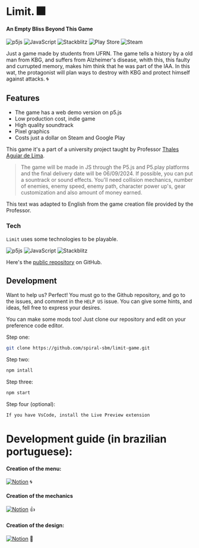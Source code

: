 # Limit. 🎆
#### An Empty Bliss Beyond This Game

![p5js](https://img.shields.io/badge/p5.js-ED225D?style=for-the-badge&logo=p5.js&logoColor=FFFFFF) ![JavaScript](https://img.shields.io/badge/javascript-%23323330.svg?style=for-the-badge&logo=javascript&logoColor=%23F7DF1E) ![Stackblitz](https://img.shields.io/badge/Stackblitz-fff?style=for-the-badge&logo=Stackblitz&logoColor=1389FD) ![Play Store](https://img.shields.io/badge/Google_Play-414141?style=for-the-badge&logo=google-play&logoColor=white) ![Steam](https://img.shields.io/badge/steam-%23000000.svg?style=for-the-badge&logo=steam&logoColor=white)


Just a game made by students from UFRN. The game tells a history by a old man from KBG, and suffers from Alzheimer's disease, whith this, this faulty and currupted memory, makes him think that he was part of the IAA. In this wat, the protagonist will plan ways to destroy with KBG and protect himself against attacks. 🌀

## Features

- The game has a web demo version on p5.js
- Low production cost, indie game
- High quality soundtrack
- Pixel graphics
- Costs just a dollar on Steam and Google Play

This game it's a part of a university project taught by Professor [Thales Aguiar de Lima](https://docente.ufrn.br/201900093347/perfil).

> The game will be made in JS through the P5.js and P5.play platforms and the final delivery date will be 06/09/2024. If possible, you can put a sountrack or sound effects.
> You'll need collision mechanics, number of enemies, enemy speed, enemy path, character power up's, gear customization and also amount of money earned.

This text was adapted to English from the game creation file provided by the Professor.

### Tech

`Limit` uses some technologies to be playable.

![p5js](https://img.shields.io/badge/p5.js-ED225D?style=for-the-badge&logo=p5.js&logoColor=FFFFFF) ![JavaScript](https://img.shields.io/badge/javascript-%23323330.svg?style=for-the-badge&logo=javascript&logoColor=%23F7DF1E) ![Stackblitz](https://img.shields.io/badge/Stackblitz-fff?style=for-the-badge&logo=Stackblitz&logoColor=1389FD)

Here's the [public repository](https://github.com/spiral-sbm/limit-game/) on GitHub.

## Development

Want to help us?
Perfect! You must go to the Github repository, and go to the issues, and comment in the `HELP US` issue. You can give some hints, and ideas, fell free to express your desires.

You can make some mods too! Just clone our repository and edit on your preference code editor.

Step one:
```sh
git clone https://github.com/spiral-sbm/limit-game.git
```

Step two:
```sh
npm intall
```

Step three:
```sh
npm start
```

Step four (optional):
```sh
If you have VsCode, install the Live Preview extension
```
# Development guide (in brazilian portuguese):

#### Creation of the menu:

[![Notion](https://img.shields.io/badge/Notion-%23000000.svg?style=for-the-badge&logo=notion&logoColor=white)](https://jealous-amusement-696.notion.site/Roteiro-2-dcd263a78dcb482986e896eec9516aa3) 🌀

#### Creation of the mechanics

[![Notion](https://img.shields.io/badge/Notion-%23000000.svg?style=for-the-badge&logo=notion&logoColor=white)](https://jealous-amusement-696.notion.site/Roteiro-2-49acb915769d4e4f84be578097405c94) 👍

#### Creation of the design:

[![Notion](https://img.shields.io/badge/Notion-%23000000.svg?style=for-the-badge&logo=notion&logoColor=white)](https://jealous-amusement-696.notion.site/Roteiro-3-e00cc044e0c34e2ebe51122b39faae98) 🫠
